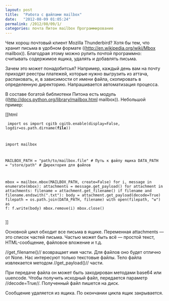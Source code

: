 ```yaml
---
layout: post
title:  "Работа с файлами mailbox"
date:   "2012-08-09 01:05:24"
permalink: /2012/08/09/1/
categories: почта Питон mailbox Программирование
---
```

Чем хорош почтовый клиент Mozilla Thunderbird?
Хотя бы тем, что хранит письма в удобном формате ((http://en.wikipedia.org/wiki/Mbox mailbox)). Благодрая этому можно рулить почтой программно: считывать содержимое ящика, удалять и добавлять письма.

Зачем это может понадобитсья? Например, каждый день вам на почту приходят реестры платежей, которые нужно выгрузить из аттача, распаковать, и, в зависимости от имени файла, скопировать в определенную директорию.  Напрашивается автоматизация процесса.

В составе богатой библиотеки Питона есть модуль ((http://docs.python.org/library/mailbox.html mailbox)).
Небольшой пример:

[[html <pre><code>
import os
import cgitb
cgitb.enable(display=False, logdir=os.path.dirname(__file__))

import mailbox

MAILBOX_PATH = "path/to/mailbox.file" # Путь к файлу ящика
DATA_PATH = "store/path" # Директория для файлов

mbox = mailbox.mbox(MAILBOX_PATH, create=False)
for i, message in enumerate(mbox):
    attachments = message.get_payload()
    for attachment in attachments:
        filename = attachment.get_filename()
        if filename and filename.endswith(".txt"):
            body = attachment.get_payload(decode=True)
            filepath = os.path.join(DATA_PATH, filename)
            with open(filepath, "w") as f:
                f.write(body)
    mbox.remove(i)
mbox.close()
</code></pre>]]

Основной цикл обходит все письма в ящике. Переменная attachments — это список частей письма. Частью может быть всё — простой текст, HTML-сообщение, файловое вложение и т.д.

//get_filename()// возвращает имя части. Для файлов оно будет отлично от None. Нас интересуют только текстовые файлы. Тело файла извлекается методом //get_payload()// части.

При передаче файла он может быть закодирован методами base64 или uuencode. Чтобы получить исходный файл, передается параметр //decode=True//. Полученный файл пишется на диск.

Сообщение удаляется из ящика. По окончании цикла ящик закрывается.


